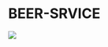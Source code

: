 # BEER-SRVICE

<a href="https://circleci.com/gh/zeeroiq/beer-service"><img src="https://circleci.com/gh/zeeroiq/beer-service.svg?style=svg"></a>
